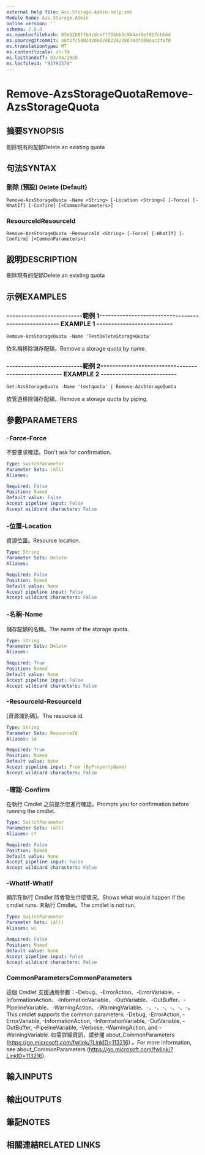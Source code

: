 ```yaml
---
external help file: Azs.Storage.Admin-help.xml
Module Name: Azs.Storage.Admin
online version: ''
schema: 2.0.0
ms.openlocfilehash: 85b62b8ffbdcdcefff5bbb5c984a19ef0b7cb644
ms.sourcegitcommit: a6f2fc500242de6248224278d743fd09aac2fafd
ms.translationtype: MT
ms.contentlocale: zh-TW
ms.lasthandoff: 03/04/2020
ms.locfileid: "93793570"
---
```

# <span data-ttu-id="b22b5-101">Remove-AzsStorageQuota</span><span class="sxs-lookup"><span data-stu-id="b22b5-101">Remove-AzsStorageQuota</span></span>

## <span data-ttu-id="b22b5-102">摘要</span><span class="sxs-lookup"><span data-stu-id="b22b5-102">SYNOPSIS</span></span>
<span data-ttu-id="b22b5-103">刪除現有的配額</span><span class="sxs-lookup"><span data-stu-id="b22b5-103">Delete an existing quota</span></span>

## <span data-ttu-id="b22b5-104">句法</span><span class="sxs-lookup"><span data-stu-id="b22b5-104">SYNTAX</span></span>

### <span data-ttu-id="b22b5-105">刪除 (預設) </span><span class="sxs-lookup"><span data-stu-id="b22b5-105">Delete (Default)</span></span>
```
Remove-AzsStorageQuota -Name <String> [-Location <String>] [-Force] [-WhatIf] [-Confirm] [<CommonParameters>]
```

### <span data-ttu-id="b22b5-106">ResourceId</span><span class="sxs-lookup"><span data-stu-id="b22b5-106">ResourceId</span></span>
```
Remove-AzsStorageQuota -ResourceId <String> [-Force] [-WhatIf] [-Confirm] [<CommonParameters>]
```

## <span data-ttu-id="b22b5-107">說明</span><span class="sxs-lookup"><span data-stu-id="b22b5-107">DESCRIPTION</span></span>
<span data-ttu-id="b22b5-108">刪除現有的配額</span><span class="sxs-lookup"><span data-stu-id="b22b5-108">Delete an existing quota</span></span>

## <span data-ttu-id="b22b5-109">示例</span><span class="sxs-lookup"><span data-stu-id="b22b5-109">EXAMPLES</span></span>

### <span data-ttu-id="b22b5-110">--------------------------範例 1--------------------------</span><span class="sxs-lookup"><span data-stu-id="b22b5-110">-------------------------- EXAMPLE 1 --------------------------</span></span>
```
Remove-AzsStorageQuota -Name 'TestDeleteStorageQuota'
```

<span data-ttu-id="b22b5-111">依名稱移除儲存配額。</span><span class="sxs-lookup"><span data-stu-id="b22b5-111">Remove a storage quota by name.</span></span>

### <span data-ttu-id="b22b5-112">--------------------------範例 2--------------------------</span><span class="sxs-lookup"><span data-stu-id="b22b5-112">-------------------------- EXAMPLE 2 --------------------------</span></span>
```
Get-AzsStorageQuota -Name 'testquota' | Remove-AzsStorageQuota
```

<span data-ttu-id="b22b5-113">依管道移除儲存配額。</span><span class="sxs-lookup"><span data-stu-id="b22b5-113">Remove a storage quota by piping.</span></span>

## <span data-ttu-id="b22b5-114">參數</span><span class="sxs-lookup"><span data-stu-id="b22b5-114">PARAMETERS</span></span>

### <span data-ttu-id="b22b5-115">-Force</span><span class="sxs-lookup"><span data-stu-id="b22b5-115">-Force</span></span>
<span data-ttu-id="b22b5-116">不要要求確認。</span><span class="sxs-lookup"><span data-stu-id="b22b5-116">Don't ask for confirmation.</span></span>

```yaml
Type: SwitchParameter
Parameter Sets: (All)
Aliases: 

Required: False
Position: Named
Default value: False
Accept pipeline input: False
Accept wildcard characters: False
```

### <span data-ttu-id="b22b5-117">-位置</span><span class="sxs-lookup"><span data-stu-id="b22b5-117">-Location</span></span>
<span data-ttu-id="b22b5-118">資源位置。</span><span class="sxs-lookup"><span data-stu-id="b22b5-118">Resource location.</span></span>

```yaml
Type: String
Parameter Sets: Delete
Aliases: 

Required: False
Position: Named
Default value: None
Accept pipeline input: False
Accept wildcard characters: False
```

### <span data-ttu-id="b22b5-119">-名稱</span><span class="sxs-lookup"><span data-stu-id="b22b5-119">-Name</span></span>
<span data-ttu-id="b22b5-120">儲存配額的名稱。</span><span class="sxs-lookup"><span data-stu-id="b22b5-120">The name of the storage quota.</span></span>

```yaml
Type: String
Parameter Sets: Delete
Aliases: 

Required: True
Position: Named
Default value: None
Accept pipeline input: False
Accept wildcard characters: False
```

### <span data-ttu-id="b22b5-121">-ResourceId</span><span class="sxs-lookup"><span data-stu-id="b22b5-121">-ResourceId</span></span>
<span data-ttu-id="b22b5-122">[資源識別碼]。</span><span class="sxs-lookup"><span data-stu-id="b22b5-122">The resource id.</span></span>

```yaml
Type: String
Parameter Sets: ResourceId
Aliases: id

Required: True
Position: Named
Default value: None
Accept pipeline input: True (ByPropertyName)
Accept wildcard characters: False
```

### <span data-ttu-id="b22b5-123">-確認</span><span class="sxs-lookup"><span data-stu-id="b22b5-123">-Confirm</span></span>
<span data-ttu-id="b22b5-124">在執行 Cmdlet 之前提示您進行確認。</span><span class="sxs-lookup"><span data-stu-id="b22b5-124">Prompts you for confirmation before running the cmdlet.</span></span>

```yaml
Type: SwitchParameter
Parameter Sets: (All)
Aliases: cf

Required: False
Position: Named
Default value: None
Accept pipeline input: False
Accept wildcard characters: False
```

### <span data-ttu-id="b22b5-125">-WhatIf</span><span class="sxs-lookup"><span data-stu-id="b22b5-125">-WhatIf</span></span>
<span data-ttu-id="b22b5-126">顯示在執行 Cmdlet 時會發生什麼情況。</span><span class="sxs-lookup"><span data-stu-id="b22b5-126">Shows what would happen if the cmdlet runs.</span></span>
<span data-ttu-id="b22b5-127">未執行 Cmdlet。</span><span class="sxs-lookup"><span data-stu-id="b22b5-127">The cmdlet is not run.</span></span>

```yaml
Type: SwitchParameter
Parameter Sets: (All)
Aliases: wi

Required: False
Position: Named
Default value: None
Accept pipeline input: False
Accept wildcard characters: False
```

### <span data-ttu-id="b22b5-128">CommonParameters</span><span class="sxs-lookup"><span data-stu-id="b22b5-128">CommonParameters</span></span>
<span data-ttu-id="b22b5-129">這個 Cmdlet 支援通用參數：-Debug、-ErrorAction、-ErrorVariable、-InformationAction、-InformationVariable、-OutVariable、-OutBuffer、-PipelineVariable、-WarningAction、-WarningVariable、-、-、-、-、-、-。</span><span class="sxs-lookup"><span data-stu-id="b22b5-129">This cmdlet supports the common parameters: -Debug, -ErrorAction, -ErrorVariable, -InformationAction, -InformationVariable, -OutVariable, -OutBuffer, -PipelineVariable, -Verbose, -WarningAction, and -WarningVariable.</span></span> <span data-ttu-id="b22b5-130">如需詳細資訊，請參閱 about_CommonParameters (https://go.microsoft.com/fwlink/?LinkID=113216) 。</span><span class="sxs-lookup"><span data-stu-id="b22b5-130">For more information, see about_CommonParameters (https://go.microsoft.com/fwlink/?LinkID=113216).</span></span>

## <span data-ttu-id="b22b5-131">輸入</span><span class="sxs-lookup"><span data-stu-id="b22b5-131">INPUTS</span></span>

## <span data-ttu-id="b22b5-132">輸出</span><span class="sxs-lookup"><span data-stu-id="b22b5-132">OUTPUTS</span></span>

## <span data-ttu-id="b22b5-133">筆記</span><span class="sxs-lookup"><span data-stu-id="b22b5-133">NOTES</span></span>

## <span data-ttu-id="b22b5-134">相關連結</span><span class="sxs-lookup"><span data-stu-id="b22b5-134">RELATED LINKS</span></span>

